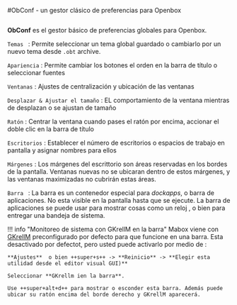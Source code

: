 #ObConf - un gestor clásico de preferencias para Openbox

<div class="gal1">
    <a href="../../img/obconf.jpg" title="ObConf - a preferences manager for Openbox"><img src="../../img/obconf.jpg" alt="" /></a>
</div>


**ObConf**  es el gestor básico de preferencias globales para Openbox.


`Temas `
:   Permite seleccionar un tema global guardado o cambiarlo por un nuevo tema desde `.obt` archive.

`Apariencia`
:   Permite cambiar los botones el orden en la barra de título o seleccionar fuentes

`Ventanas`
:   Ajustes de centralización y ubicación de las ventanas

`Desplazar & Ajustar el tamaño`
:   EL comportamiento de la ventana mientras de desplazan o se ajustan de tamaño

`Ratón`
:   Centrar la ventana cuando pases el ratón por encima, accionar el  doble clic en la barra de título

`Escritorios`
:   Establecer el número de escritorios o espacios de trabajo en pantalla y asignar nombres para ellos

`Márgenes`
:   Los márgenes del escrittorio son áreas reservadas en los bordes de la pantalla. Ventanas nuevas no se ubicaran dentro de estos márgenes, y las ventanas maximizadas no cubrirán estas áreas.

`Barra `
:  La barra es un contenedor especial para  *dockapps*, o barra de aplicaciones. No esta visible en la pantalla hasta que se ejecute. La barra de aplicaciones se puede usar para mostrar cosas como un reloj , o bien para entregar una bandeja de sistema.

!!! info "Monitoreo de sistema con GKrellM en la barra"
    Mabox viene con [GKrellM](../../apps/gkrellm/) preconfigurado por defecto para que funcione en una barra. Esta desactivado por defectot, pero usted puede activarlo por medio de :
    
    **Ajustes**  o bien ++super+s++ -> **Reinicio** -> **Elegir esta utilidad desde el editor visual GUI)**
    
    Seleccionar **GKrellm ien la barra**.

    Use ++super+alt+d++ para mostrar o esconder esta barra. Además puede ubicar su ratón encima del borde derecho y GKrellM aparecerá.

<div class="gal4">
    <a href="../../img/obconf-theme.png" title="ObConf - Theme"><img src="../../img/obconf-theme.png" alt="" /></a>
    <a href="../../img/obconf-appearance.png" title="ObConf - Appearance"><img src="../../img/obconf-appearance.png" alt="" /></a>
    <a href="../../img/obconf-windows.png" title="ObConf - Windows"><img src="../../img/obconf-windows.png" alt="" /></a>
    <a href="../../img/obconf-move.png" title="ObConf - Move & Resize"><img src="../../img/obconf-move.png" alt="" /></a>
    <a href="../../img/obconf-mouse.png" title="ObConf - Mouse"><img src="../../img/obconf-mouse.png" alt="" /></a>
    <a href="../../img/obconf-desktops.png" title="ObConf - Desktops "><img src="../../img/obconf-desktops.png" alt="" /></a>
    <a href="../../img/obconf-margins.png" title="ObConf - Margins"><img src="../../img/obconf-margins.png" alt="" /></a>
    <a href="../../img/obconf-dock.png" title="ObConf - Dock"><img src="../../img/obconf-dock.png" alt="" /></a>
</div>

